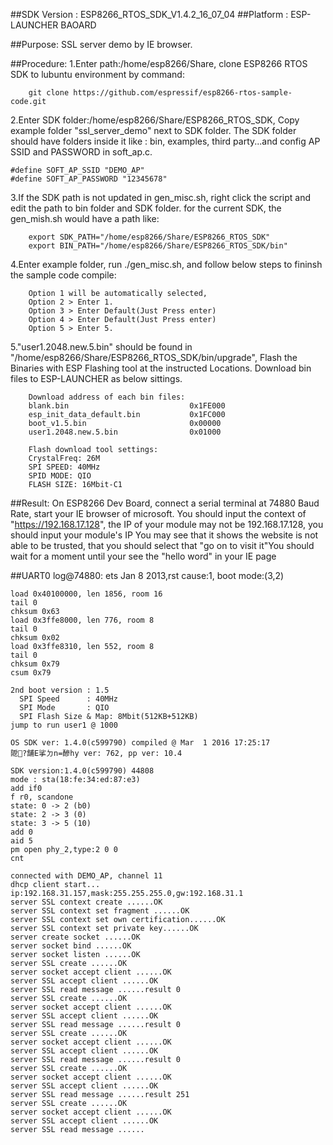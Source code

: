 ##SDK Version : ESP8266_RTOS_SDK_V1.4.2_16_07_04
##Platform : ESP-LAUNCHER BAOARD

##Purpose:
SSL server demo by IE browser.

##Procedure:
1.Enter path:/home/esp8266/Share, clone ESP8266 RTOS SDK to lubuntu environment by command: 
       
		git clone https://github.com/espressif/esp8266-rtos-sample-code.git
	   
2.Enter SDK folder:/home/esp8266/Share/ESP8266_RTOS_SDK, Copy example folder "ssl_server_demo" next to SDK folder. The SDK folder should have folders inside it like : bin, examples, third party...and config AP SSID and PASSWORD in soft_ap.c.

	#define SOFT_AP_SSID "DEMO_AP"
	#define SOFT_AP_PASSWORD "12345678"

3.If the SDK path is not updated in gen_misc.sh, right click the script and edit the path to bin folder and SDK folder. for the current SDK, the gen_mish.sh would have a path like:
       
		export SDK_PATH="/home/esp8266/Share/ESP8266_RTOS_SDK"
		export BIN_PATH="/home/esp8266/Share/ESP8266_RTOS_SDK/bin"
	   
4.Enter example folder, run ./gen_misc.sh, and follow below steps to fininsh the sample code compile:
	
        Option 1 will be automatically selected, 
        Option 2 > Enter 1. 
        Option 3 > Enter Default(Just Press enter)
        Option 4 > Enter Default(Just Press enter)
        Option 5 > Enter 5.
	   
5."user1.2048.new.5.bin" should be found in "/home/esp8266/Share/ESP8266_RTOS_SDK/bin/upgrade", Flash the Binaries with ESP Flashing tool at the instructed Locations. Download bin files to ESP-LAUNCHER as below sittings.
		
		Download address of each bin files:
		blank.bin				            0x1FE000
		esp_init_data_default.bin           0x1FC000
		boot_v1.5.bin					    0x00000
		user1.2048.new.5.bin		        0x01000
		
		Flash download tool settings:
		CrystalFreq: 26M
		SPI SPEED: 40MHz
		SPID MODE: QIO
		FLASH SIZE: 16Mbit-C1
			
##Result:
On ESP8266 Dev Board, connect a serial terminal at 74880 Baud Rate, start your IE browser of microsoft. 
You should input the context of "https://192.168.17.128", the IP of your module may not be 192.168.17.128, you should input your module's IP
You may see that it shows the website is not able to be trusted, that you should select that "go on to visit it"You should wait for a moment until your see the "hello word" in your IE page

##UART0 log@74880:
 ets Jan  8 2013,rst cause:1, boot mode:(3,2)

	load 0x40100000, len 1856, room 16 
	tail 0
	chksum 0x63
	load 0x3ffe8000, len 776, room 8 
	tail 0
	chksum 0x02
	load 0x3ffe8310, len 552, room 8 
	tail 0
	chksum 0x79
	csum 0x79

	2nd boot version : 1.5
	  SPI Speed      : 40MHz
	  SPI Mode       : QIO
	  SPI Flash Size & Map: 8Mbit(512KB+512KB)
	jump to run user1 @ 1000

	OS SDK ver: 1.4.0(c599790) compiled @ Mar  1 2016 17:25:17
	阸?舗E挲ㄉn=醦hy ver: 762, pp ver: 10.4

	SDK version:1.4.0(c599790) 44808
	mode : sta(18:fe:34:ed:87:e3)
	add if0
	f r0, scandone
	state: 0 -> 2 (b0)
	state: 2 -> 3 (0)
	state: 3 -> 5 (10)
	add 0
	aid 5
	pm open phy_2,type:2 0 0
	cnt 

	connected with DEMO_AP, channel 11
	dhcp client start...
	ip:192.168.31.157,mask:255.255.255.0,gw:192.168.31.1
	server SSL context create ......OK
	server SSL context set fragment ......OK
	server SSL context set own certification......OK
	server SSL context set private key......OK
	server create socket ......OK
	server socket bind ......OK
	server socket listen ......OK
	server SSL create ......OK
	server socket accept client ......OK
	server SSL accept client ......OK
	server SSL read message ......result 0
	server SSL create ......OK
	server socket accept client ......OK
	server SSL accept client ......OK
	server SSL read message ......result 0
	server SSL create ......OK
	server socket accept client ......OK
	server SSL accept client ......OK
	server SSL read message ......result 0
	server SSL create ......OK
	server socket accept client ......OK
	server SSL accept client ......OK
	server SSL read message ......result 251
	server SSL create ......OK
	server socket accept client ......OK
	server SSL accept client ......OK
	server SSL read message ......



